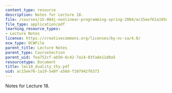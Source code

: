 ```yaml
---
content_type: resource
description: Notes for Lecture 18.
file: /courses/15-084j-nonlinear-programming-spring-2004/ac15ee761a195e0fa56df107942f6373_lec18_duality_thy.pdf
file_type: application/pdf
learning_resource_types:
- Lecture Notes
license: https://creativecommons.org/licenses/by-nc-sa/4.0/
ocw_type: OCWFile
parent_title: Lecture Notes
parent_type: CourseSection
parent_uid: fea752cf-ab50-6c42-7a14-03fade11d0a5
resourcetype: Document
title: lec18_duality_thy.pdf
uid: ac15ee76-1a19-5e0f-a56d-f107942f6373
---
```

Notes for Lecture 18.